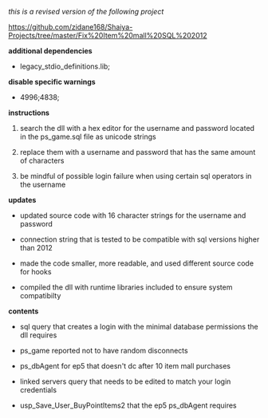 *this is a revised version of the following project* 

https://github.com/zidane168/Shaiya-Projects/tree/master/Fix%20Item%20mall%20SQL%202012

**additional dependencies**

* legacy_stdio_definitions.lib;

**disable specific warnings**

* 4996;4838;

**instructions**

1. search the dll with a hex editor for the username and password located in the ps_game.sql file as unicode strings

2. replace them with a username and password that has the same amount of characters 

3. be mindful of possible login failure when using certain sql operators in the username

**updates**

* updated source code with 16 character strings for the username and password

* connection string that is tested to be compatible with sql versions higher than 2012

* made the code smaller, more readable, and used different source code for hooks

* compiled the dll with runtime libraries included to ensure system compatibilty

**contents**

* sql query that creates a login with the minimal database permissions the dll requires

* ps_game reported not to have random disconnects

* ps_dbAgent for ep5 that doesn't dc after 10 item mall purchases

* linked servers query that needs to be edited to match your login credentials

* usp_Save_User_BuyPointItems2 that the ep5 ps_dbAgent requires
